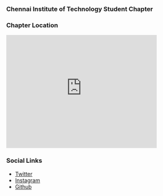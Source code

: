 ### Chennai Institute of Technology Student Chapter
### Chapter Location
<iframe src="https://www.google.com/maps/embed?pb=!1m18!1m12!1m3!1d3887.9918079477!2d80.04247821530392!3d12.972375590855423!2m3!1f0!2f0!3f0!3m2!1i1024!2i768!4f13.1!3m3!1m2!1s0x3a52f4d07355bab5%3A0xbb6063169c4ed4d9!2sChennai%20Institute%20of%20Technology!5e0!3m2!1sen!2sin!4v1675441269022!5m2!1sen!2sin" width="400" height="300" style="border:0;" allowfullscreen="" loading="lazy" referrerpolicy="no-referrer-when-downgrade"></iframe>

### Social Links
* [Twitter](https://twitter.com/OwaspCit)
* [Instagram](https://instagram.com/owasp_cit)
* [Github](https://github.com/OWASP-CIT)


